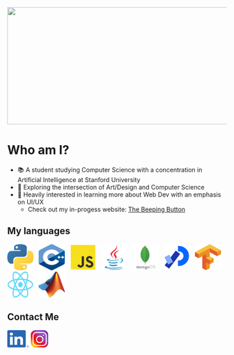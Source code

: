 <img src="./intro.gif" width="1000" height="270">

# Who am I?
- :books: A student studying Computer Science with a concentration in Artificial Intelligence at Stanford University 
- :art: Exploring the intersection of Art/Design and Computer Science
- :mag_right: Heavily interested in learning more about Web Dev with an emphasis on UI/UX
  - Check out my in-progess website: <a href="">The Beeping Button</a>

## My languages
<img src="./images/python.jpeg" width="60" height="60"> &nbsp; <img src="./images/c++.png" width="60" height="60">  &nbsp;
<img src="./images/javascript.png" width="60" height="60"> &nbsp;
<img src="./images/java.jpg" width="60" height="60"> &nbsp;
<img src="./images/mongodb.png" width="60" height="60"> &nbsp;
<img src="./images/processing.png" width="60" height="60"> &nbsp;
<img src="./images/tensorflow.png" width="60" height="60"> &nbsp;
<img src="./images/react.png" width="60" height="60"> &nbsp;
<img src="./images/matlab.jpeg" width="60" height="60">

## Contact Me
<a href="https://linkedin.com/jack-michaels"><img src="./images/linkedin.png" width="50" height="40"></a>
<a href="https://instagram.com/jackfm23"><img src="./images/instagram.jpeg" width="40" height="40"></a>
